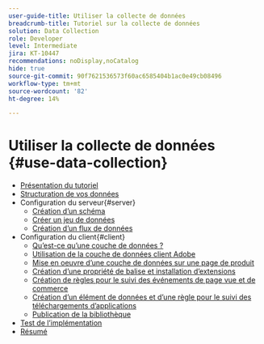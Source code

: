 ```yaml
---
user-guide-title: Utiliser la collecte de données
breadcrumb-title: Tutoriel sur la collecte de données
solution: Data Collection
role: Developer
level: Intermediate
jira: KT-10447
recommendations: noDisplay,noCatalog
hide: true
source-git-commit: 90f7621536573f60ac6585404b1ac0e49cb08496
workflow-type: tm+mt
source-wordcount: '82'
ht-degree: 14%

---
```



# Utiliser la collecte de données {#use-data-collection}

+ [Présentation du tutoriel](overview.md)
+ [Structuration de vos données](structuring-your-data.md)
+ Configuration du serveur{#server}
   + [Création d’un schéma](configure-the-server/create-a-schema.md)
   + [Créer un jeu de données](configure-the-server/create-a-dataset.md)
   + [Création dʼun flux de données](configure-the-server/create-a-datastream.md)
+ Configuration du client{#client}
   + [Qu’est-ce qu’une couche de données ?](configure-the-client/whats-a-data-layer.md)
   + [Utilisation de la couche de données client Adobe](configure-the-client/how-to-use-the-adobe-client-data-layer.md)
   + [Mise en oeuvre d’une couche de données sur une page de produit](configure-the-client/implement-product-page-data-layer.md)
   + [Création d’une propriété de balise et installation d’extensions](configure-the-client/create-a-tags-property-and-install-extensions.md)
   + [Création de règles pour le suivi des événements de page vue et de commerce](configure-the-client/create-rules-for-tracking-page-view-and-commerce-events.md)
   + [Création d’un élément de données et d’une règle pour le suivi des téléchargements d’applications](configure-the-client/create-a-data-element-and-rule-for-tracking-app-downloads.md)
   + [Publication de la bibliothèque](configure-the-client/publish-the-library.md)
+ [Test de l’implémentation](test-the-implementation.md)
+ [Résumé](summary.md)
